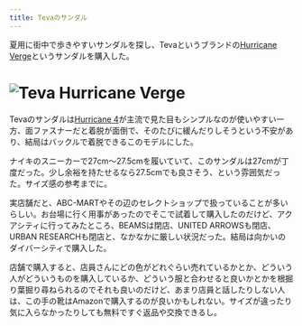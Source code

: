 ```yaml
---
title: Tevaのサンダル
---
```

夏用に街中で歩きやすいサンダルを探し、Tevaというブランドの[Hurricane Verge](https://www.amazon.co.jp/dp/B08B4869SL)というサンダルを購入した。

![](https://lh3.googleusercontent.com/docs/AG8NV2bfOnv44N1howIkZZhgU_aUG30jnxiescHsi4yevx3RMq2BocmXLn4PYCiIx6h2nkxe8WPKdqYoYbkbPWPKihUBweusoUjqJ9RsYDUIAMagxYTp_kXOJLimwDNttXs-JfumPilPsFcBRtSEloMidtEmxMjKs5tRNdvnSfAkk0lfZhjYiJockCg3eyv0mgEJB3h7HU5o57EQ64XbWK76iT1PirBDuHqtUxI17QrKXZb8TgQkEpTurM1A4m0Mc194pE1zU8xq0YB5voDxx0w_PkHyzpAnNXP_rB5KtF5mStQssHU6yU8SkIz2r-LvgEPK4UDYXd-ynIzVkG67VBK8LbDBE8sKP71wKck6eD7m54zHG_KWcIi09L2iPMauwk_i_-Kb_nvV0AnvzzXPjn0omeNTyqWuTNvFIv6tgTKaURUuf2f6ODW0YX47s88_lLiWQ2l093aOpq_yJ1juvRBEk89UzmLR40LwrsIuVecN2eDD0E4SnBud1ymjhRoL4cDgjYpmV21AT9SolhK2FWfqySfhymr44q_setfd9Bxvd6nr9RFNVtxjNXgC-ZhLwTgBUJxpnnihAsA7hHmIGtIFmtfWDSolOviloUaiiTOWWLAQKhFdVOiZgGVEfFvgsY1-52w-wxkUSAwKBVDxlqgoLWACiFxyUnEXP40-aVFmPFJlSLXOveqnhpn6MV9GoFLWk304T6M6XIlfp6SJbdyA9m_VrWn5PJWUlKZvLqKGW71dI2sF4_MybVvncrHHrdDYffeNSyXZVP2azXAHbmUkCL87TuN4X63_ZydQWawBSDuQoWxDbm4jSdkNbzOq2UChPBODrDxCSuWFXHNmNED1hlEr4UkCO-pPNMblmI69jtITfWeDWP3A9L7EPeXn3b1m0CU7kSYsniCd800hcLESufxN8b5is_wNo6LCNc9Ix-ZliWrGYwbmJM7p3euCErBmMSGrDCIcaPzXV7ovs0JgRh5LjAEl9wQsER1Y5sK0RlLEWyDkTmAAYeUle3stciHgRIfizg0T0rx1djE8kiUZ2Lve3uljULPKtJEkkbVWLpCyUWJq1U4x5BdvrYIDPNhzXDdv2lc873Wm72bCsELOXzwOJBh6kI2_u9IUuAtmv-fR4XSFHg8Q94H0nnUKDuuW5Ol-md6IBa1TZIP_sDfNh-UK6aoZdbeBzMhmLH1kvMRk5yNnbB1TXBm6swkG5X1wdonZGInLE6EpGfGQlQlB_vDQOQD2o-P04ALBJwUkzRizThph "Teva Hurricane Verge")
=======================================================================================================================================================================================================================================================================================================================================================================================================================================================================================================================================================================================================================================================================================================================================================================================================================================================================================================================================================================================================================================================================================================================================================================================================================================================================================================================================================================================

Tevaのサンダルは[Hurricane 4](https://www.amazon.co.jp/dp/B096RS5PWQ)が主流で見た目もシンプルなのが使いやすい一方、面ファスナーだと着脱が面倒で、そのたびに緩んだりしそうという不安があり、結局はバックルで着脱できるこのモデルにした。

ナイキのスニーカーで27cm～27.5cmを履いていて、このサンダルは27cmが丁度だった。少し余裕を持たせるなら27.5cmでも良さそう、という雰囲気だった。サイズ感の参考までに。

実店舗だと、ABC-MARTやその辺のセレクトショップで扱っていることが多いらしい。お台場に行く用事があったのでそこで試着して購入したのだけど、アクアシティに行ってみたところ、BEAMSは閉店、UNITED ARROWSも閉店、URBAN RESEARCHも閉店と、なかなかに厳しい状況だった。結局は向かいのダイバーシティで購入した。

店舗で購入すると、店員さんにどの色がどれぐらい売れているかとか、どういう人がどういうものを購入しているか、どういう服と合わせると良いかとかを根掘り葉掘り尋ねられるのでそれも良いのだけど、あまり店員と話したりしない人は、この手の靴はAmazonで購入するのが良いかもしれない。サイズが違ったり気に入らなかったりしても無料ですぐ返品や交換できるし。
